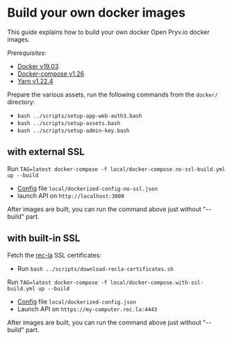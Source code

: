 # Build your own docker images

This guide explains how to build your own docker Open Pryv.io docker images.

*Prerequisites*:

- [Docker v19.03](https://docs.docker.com/engine/install/)
- [Docker-compose v1.26](https://docs.docker.com/compose/install/)
- [Yarn v1.22.4](https://classic.yarnpkg.com/en/docs/install/)

Prepare the various assets, run the following commands from the `docker/` directory:

- `bash ../scripts/setup-app-web-auth3.bash`
- `bash ../scripts/setup-assets.bash`
- `bash ../scripts/setup-admin-key.bash`

## with external SSL

Run `TAG=latest docker-compose -f local/docker-compose.no-ssl-build.yml up --build`

- [Config](https://github.com/pryv/open-pryv.io#config) file `local/dockerized-config-no-ssl.json`
- launch API on `http://localhost:3000`

After images are built, you can run the command above just without "--build" part.

## with built-in SSL

Fetch the [rec-la](https://github.com/pryv/rec-la) SSL certificates:

- Run `bash ../scripts/download-recla-certificates.sh`

Run `TAG=latest docker-compose -f local/docker-compose.with-ssl-build.yml up --build`

- [Config](https://github.com/pryv/open-pryv.io#config) file `local/dockerized-config.json`
- Launch API on `https://my-computer.rec.la:4443`

After images are built, you can run the command above just without "--build" part.
